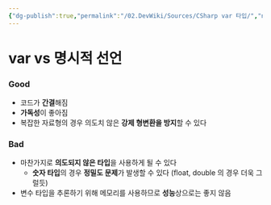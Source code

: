 ```yaml
---
{"dg-publish":true,"permalink":"/02.DevWiki/Sources/CSharp var 타입/","noteIcon":""}
---
```


# var vs 명시적 선언
### Good
- 코드가 **간결**해짐
- **가독성**이 좋아짐
- 복잡한 자료형의 경우 의도치 않은 **강제 형변환을 방지**할 수 있다
### Bad
- 마찬가지로 **의도되지 않은 타입**을 사용하게 될 수 있다
	- **숫자 타입**의 경우 **정밀도 문제**가 발생할 수 있다 (float, double 의 경우 더욱 그럴듯)
- 변수 타입을 추론하기 위해 메모리를 사용하므로 **성능**상으로는 좋지 않음